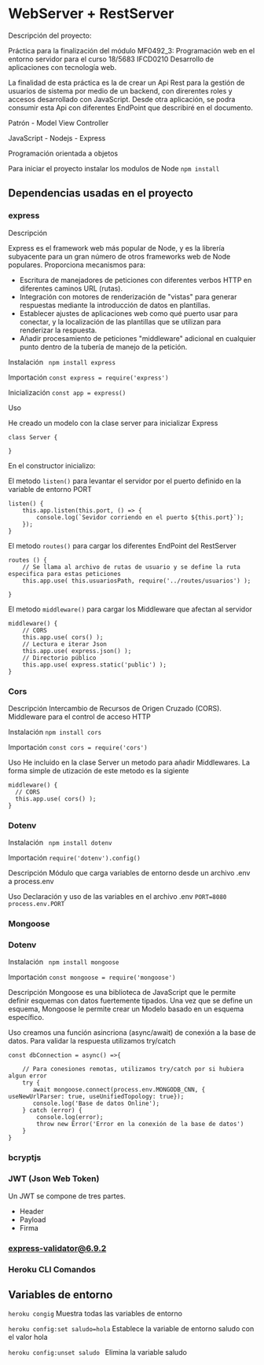 # WebServer + RestServer

Descripción del proyecto: 

Práctica para la finalización del módulo MF0492_3: Programación web en el entorno servidor para el curso  18/5683 IFCD0210 Desarrollo de aplicaciones con tecnología web.

La finalidad de esta práctica es la de crear un Api Rest para la gestión de usuarios de sistema por medio de un backend, con direrentes roles y accesos desarrollado con JavaScript. Desde otra aplicación, se podra consumir esta Api con diferentes EndPoint que describiré en el documento.

Patrón - Model View Controller

JavaScript - Nodejs - Express

Programación orientada a objetos


Para iniciar el proyecto instalar los modulos de Node ``` npm install ```



## Dependencias usadas en el proyecto 

### express
Descripción
 
Express es el framework web más popular de Node, y es la librería subyacente para un gran número de otros frameworks web de Node populares. Proporciona mecanismos para:

- Escritura de manejadores de peticiones con diferentes verbos HTTP en diferentes caminos URL (rutas).
- Integración con motores de renderización de "vistas" para generar respuestas mediante la introducción de datos en plantillas.
- Establecer ajustes de aplicaciones web como qué puerto usar para conectar, y la localización de las plantillas que se utilizan para renderizar la respuesta.
- Añadir procesamiento de peticiones "middleware" adicional en cualquier punto dentro de la tubería de manejo de la petición.

Instalación
``` npm install express```

Importación
``` const express = require('express')   ```

Inicialización 
``` const app = express() ```



Uso 

He creado un modelo con la clase server para inicializar Express 
```
class Server {

}
```

En el constructor inicializo:

El metodo ``` listen() ``` para levantar el servidor por el puerto definido en la variable de entorno PORT
```
listen() {
    this.app.listen(this.port, () => {
        console.log(`Sevidor corriendo en el puerto ${this.port}`);
    });
}
```
El metodo ``` routes() ``` para cargar los diferentes EndPoint del RestServer
```
routes () {
    // Se llama al archivo de rutas de usuario y se define la ruta especifica para estas peticiones
    this.app.use( this.usuariosPath, require('../routes/usuarios') );
        
}
```
El metodo ``` middleware() ``` para cargar los Middleware que afectan al servidor
```
middleware() {
    // CORS
    this.app.use( cors() );
    // Lectura e iterar Json
    this.app.use( express.json() );
    // Directorio público
    this.app.use( express.static('public') );
}
```


### Cors

Descripción
Intercambio de Recursos de Origen Cruzado (CORS). Middleware para el control de acceso HTTP 

Instalación
 ``` npm install cors ```


Importación
``` const cors = require('cors') ```

Uso
He incluido en la clase Server un metodo para añadir Middlewares. La forma simple de utización de este metodo es la sigiente 
```  
middleware() {
  // CORS
  this.app.use( cors() );
}
 ```

### Dotenv

Instalación
``` npm install dotenv```

Importación
``` require('dotenv').config() ```

Descripción
Módulo que carga variables de entorno desde un archivo .env a process.env

Uso 
Declaración y uso de las variables en el archivo .env
``` PORT=8080 ``` 
``` process.env.PORT ```

### Mongoose

### Dotenv

Instalación
``` npm install mongoose```

Importación
``` const mongoose = require('mongoose') ```

Descripción
Mongoose es una biblioteca de JavaScript que le permite definir esquemas con datos fuertemente tipados. Una vez que se define un esquema, Mongoose le permite crear un Modelo basado en un esquema específico. 

Uso 
creamos una función asincriona (async/await) de conexión a la base de datos. Para validar la respuesta utilizamos try/catch 

```
const dbConnection = async() =>{

    // Para conesiones remotas, utilizamos try/catch por si hubiera algun error
    try {
       await mongoose.connect(process.env.MONGODB_CNN, { useNewUrlParser: true, useUnifiedTopology: true});
       console.log('Base de datos Online');
    } catch (error) {
        console.log(error);
        throw new Error('Error en la conexión de la base de datos')
    }
}
```




### bcryptjs

### JWT (Json Web Token)
Un JWT se compone de tres partes. 
- Header
- Payload
- Firma



### express-validator@6.9.2

### Heroku CLI Comandos

## Variables de entorno

``` heroku congig ```
Muestra todas las variables de entorno

``` heroku config:set saludo=hola ```
Establece la variable de entorno saludo con el valor hola

``` heroku config:unset saludo  ```
Elimina la variable saludo

